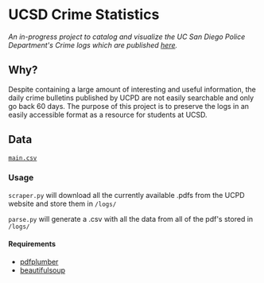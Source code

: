 # UCSD Crime Statistics
 
*An in-progress project to catalog and visualize the UC San Diego Police Department's Crime logs which are published [here](https://www.police.ucsd.edu/docs/reports/callsandarrests/Calls_and_Arrests.asp).*

## Why? ##
Despite containing a large amount of interesting and useful information, the daily crime bulletins published by UCPD are not easily searchable and only go back 60 days. The purpose of this project is to preserve the logs in an easily accessible format as a resource for students at UCSD. 

## Data ##
[`main.csv`](https://ucsdcloud-my.sharepoint.com/:x:/g/personal/mlholland_ucsd_edu/EXw70md2op5Nhr9EJn96UaYB-v7tdroH2kQPi2chQHCqTQ)

### Usage ###
`scraper.py` will download all the currently available .pdfs from the UCPD website and store them in `/logs/`

`parse.py` will generate a .csv with all the data from all of the pdf's stored in `/logs/`

#### Requirements #### 
+ [pdfplumber](https://pypi.org/project/pdfplumber/) 
+ [beautifulsoup](https://pypi.org/project/beautifulsoup4/)
